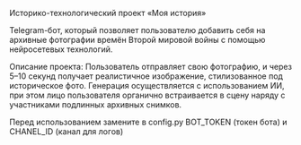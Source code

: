 Историко-технологический проект «Моя история»

Telegram-бот, который позволяет пользователю добавить себя на архивные фотографии времён Второй мировой войны с помощью нейросетевых технологий.

Описание проекта:
Пользователь отправляет свою фотографию, и через 5–10 секунд получает реалистичное изображение, стилизованное под историческое фото. Генерация осуществляется с использованием ИИ, при этом лицо пользователя органично встраивается в сцену наряду с участниками подлинных архивных снимков.

Перед использованием замените в config.py BOT_TOKEN (токен бота) и CHANEL_ID (канал для логов)
